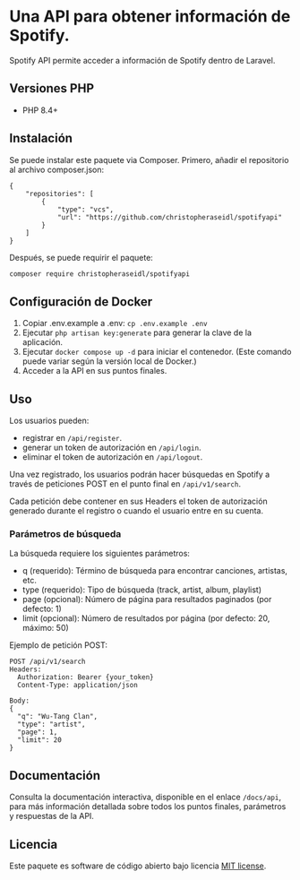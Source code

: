 # Una API para obtener información de Spotify.

Spotify API permite acceder a información de Spotify dentro de Laravel.

## Versiones PHP

- PHP 8.4+

## Instalación

Se puede instalar este paquete via Composer. Primero, añadir el repositorio al archivo composer.json:
```
{
    "repositories": [
        {
            "type": "vcs",
            "url": "https://github.com/christopheraseidl/spotifyapi"
        }
    ]
}
```

Después, se puede requirir el paquete:
```bash
composer require christopheraseidl/spotifyapi
```

## Configuración de Docker

1. Copiar .env.example a .env: `cp .env.example .env`
2. Ejecutar `php artisan key:generate` para generar la clave de la aplicación.
3. Ejecutar `docker compose up -d` para iniciar el contenedor. (Este comando puede variar según la versión local de Docker.)
4. Acceder a la API en sus puntos finales.

## Uso

Los usuarios pueden:
- registrar en `/api/register`.
- generar un token de autorización en `/api/login`.
- eliminar el token de autorización en `/api/logout`.

Una vez registrado, los usuarios podrán hacer búsquedas en Spotify a través de peticiones POST en el punto final en `/api/v1/search`.

Cada petición debe contener en sus Headers el token de autorización generado durante el registro o cuando el usuario entre en su cuenta.

### Parámetros de búsqueda

La búsqueda requiere los siguientes parámetros:

- q (requerido): Término de búsqueda para encontrar canciones, artistas, etc.
- type (requerido): Tipo de búsqueda (track, artist, album, playlist)
- page (opcional): Número de página para resultados paginados (por defecto: 1)
- limit (opcional): Número de resultados por página (por defecto: 20, máximo: 50)

Ejemplo de petición POST:
```
POST /api/v1/search
Headers:
  Authorization: Bearer {your_token}
  Content-Type: application/json

Body:
{
  "q": "Wu-Tang Clan",
  "type": "artist",
  "page": 1,
  "limit": 20
}
```

## Documentación

Consulta la documentación interactiva, disponible en el enlace `/docs/api`, para más información detallada sobre todos los puntos finales, parámetros y respuestas de la API.

## Licencia

Este paquete es software de código abierto bajo licencia [MIT license](https://opensource.org/licenses/MIT).
